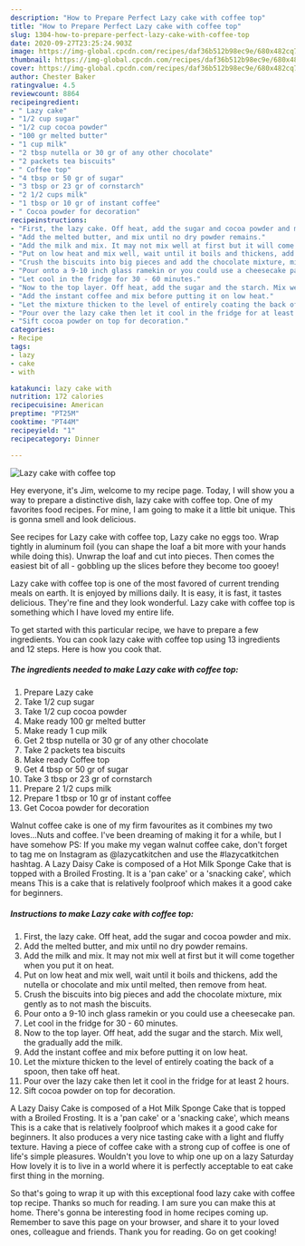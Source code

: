 ```yaml
---
description: "How to Prepare Perfect Lazy cake with coffee top"
title: "How to Prepare Perfect Lazy cake with coffee top"
slug: 1304-how-to-prepare-perfect-lazy-cake-with-coffee-top
date: 2020-09-27T23:25:24.903Z
image: https://img-global.cpcdn.com/recipes/daf36b512b98ec9e/680x482cq70/lazy-cake-with-coffee-top-recipe-main-photo.jpg
thumbnail: https://img-global.cpcdn.com/recipes/daf36b512b98ec9e/680x482cq70/lazy-cake-with-coffee-top-recipe-main-photo.jpg
cover: https://img-global.cpcdn.com/recipes/daf36b512b98ec9e/680x482cq70/lazy-cake-with-coffee-top-recipe-main-photo.jpg
author: Chester Baker
ratingvalue: 4.5
reviewcount: 8864
recipeingredient:
- " Lazy cake"
- "1/2 cup sugar"
- "1/2 cup cocoa powder"
- "100 gr melted butter"
- "1 cup milk"
- "2 tbsp nutella or 30 gr of any other chocolate"
- "2 packets tea biscuits"
- " Coffee top"
- "4 tbsp or 50 gr of sugar"
- "3 tbsp or 23 gr of cornstarch"
- "2 1/2 cups milk"
- "1 tbsp or 10 gr of instant coffee"
- " Cocoa powder for decoration"
recipeinstructions:
- "First, the lazy cake. Off heat, add the sugar and cocoa powder and mix."
- "Add the melted butter, and mix until no dry powder remains."
- "Add the milk and mix. It may not mix well at first but it will come together when you put it on heat."
- "Put on low heat and mix well, wait until it boils and thickens, add the nutella or chocolate and mix until melted, then remove from heat."
- "Crush the biscuits into big pieces and add the chocolate mixture, mix gently as to not mash the biscuits."
- "Pour onto a 9-10 inch glass ramekin or you could use a cheesecake pan."
- "Let cool in the fridge for 30 - 60 minutes."
- "Now to the top layer. Off heat, add the sugar and the starch. Mix well, the gradually add the milk."
- "Add the instant coffee and mix before putting it on low heat."
- "Let the mixture thicken to the level of entirely coating the back of a spoon, then take off heat."
- "Pour over the lazy cake then let it cool in the fridge for at least 2 hours."
- "Sift cocoa powder on top for decoration."
categories:
- Recipe
tags:
- lazy
- cake
- with

katakunci: lazy cake with 
nutrition: 172 calories
recipecuisine: American
preptime: "PT25M"
cooktime: "PT44M"
recipeyield: "1"
recipecategory: Dinner

---
```



![Lazy cake with coffee top](https://img-global.cpcdn.com/recipes/daf36b512b98ec9e/680x482cq70/lazy-cake-with-coffee-top-recipe-main-photo.jpg)

Hey everyone, it's Jim, welcome to my recipe page. Today, I will show you a way to prepare a distinctive dish, lazy cake with coffee top. One of my favorites food recipes. For mine, I am going to make it a little bit unique. This is gonna smell and look delicious.

See recipes for Lazy cake with coffee top, Lazy cake no eggs too. Wrap tightly in aluminum foil (you can shape the loaf a bit more with your hands while doing this). Unwrap the loaf and cut into pieces. Then comes the easiest bit of all - gobbling up the slices before they become too gooey!

Lazy cake with coffee top is one of the most favored of current trending meals on earth. It is enjoyed by millions daily. It is easy, it is fast, it tastes delicious. They're fine and they look wonderful. Lazy cake with coffee top is something which I have loved my entire life.


To get started with this particular recipe, we have to prepare a few ingredients. You can cook lazy cake with coffee top using 13 ingredients and 12 steps. Here is how you cook that.

<!--inarticleads1-->

##### The ingredients needed to make Lazy cake with coffee top:

1. Prepare  Lazy cake
1. Take 1/2 cup sugar
1. Take 1/2 cup cocoa powder
1. Make ready 100 gr melted butter
1. Make ready 1 cup milk
1. Get 2 tbsp nutella or 30 gr of any other chocolate
1. Take 2 packets tea biscuits
1. Make ready  Coffee top
1. Get 4 tbsp or 50 gr of sugar
1. Take 3 tbsp or 23 gr of cornstarch
1. Prepare 2 1/2 cups milk
1. Prepare 1 tbsp or 10 gr of instant coffee
1. Get  Cocoa powder for decoration


Walnut coffee cake is one of my firm favourites as it combines my two loves…Nuts and coffee. I&#39;ve been dreaming of making it for a while, but I have somehow PS: If you make my vegan walnut coffee cake, don&#39;t forget to tag me on Instagram as @lazycatkitchen and use the #lazycatkitchen hashtag. A Lazy Daisy Cake is composed of a Hot Milk Sponge Cake that is topped with a Broiled Frosting. It is a &#39;pan cake&#39; or a &#39;snacking cake&#39;, which means This is a cake that is relatively foolproof which makes it a good cake for beginners. 

<!--inarticleads2-->

##### Instructions to make Lazy cake with coffee top:

1. First, the lazy cake. Off heat, add the sugar and cocoa powder and mix.
1. Add the melted butter, and mix until no dry powder remains.
1. Add the milk and mix. It may not mix well at first but it will come together when you put it on heat.
1. Put on low heat and mix well, wait until it boils and thickens, add the nutella or chocolate and mix until melted, then remove from heat.
1. Crush the biscuits into big pieces and add the chocolate mixture, mix gently as to not mash the biscuits.
1. Pour onto a 9-10 inch glass ramekin or you could use a cheesecake pan.
1. Let cool in the fridge for 30 - 60 minutes.
1. Now to the top layer. Off heat, add the sugar and the starch. Mix well, the gradually add the milk.
1. Add the instant coffee and mix before putting it on low heat.
1. Let the mixture thicken to the level of entirely coating the back of a spoon, then take off heat.
1. Pour over the lazy cake then let it cool in the fridge for at least 2 hours.
1. Sift cocoa powder on top for decoration.


A Lazy Daisy Cake is composed of a Hot Milk Sponge Cake that is topped with a Broiled Frosting. It is a &#39;pan cake&#39; or a &#39;snacking cake&#39;, which means This is a cake that is relatively foolproof which makes it a good cake for beginners. It also produces a very nice tasting cake with a light and fluffy texture. Having a piece of coffee cake with a strong cup of coffee is one of life&#39;s simple pleasures. Wouldn&#39;t you love to whip one up on a lazy Saturday How lovely it is to live in a world where it is perfectly acceptable to eat cake first thing in the morning. 

So that's going to wrap it up with this exceptional food lazy cake with coffee top recipe. Thanks so much for reading. I am sure you can make this at home. There's gonna be interesting food in home recipes coming up. Remember to save this page on your browser, and share it to your loved ones, colleague and friends. Thank you for reading. Go on get cooking!
